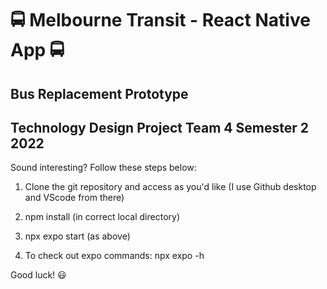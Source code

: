 # 🚍 Melbourne Transit - React Native App 🚍
## Bus Replacement Prototype
## Technology Design Project Team 4 Semester 2 2022 

Sound interesting? Follow these steps below:

1. Clone the git repository and access as you'd like (I use Github desktop and VScode from there)

2. npm install (in correct local directory)

3. npx expo start (as above)

4. To check out expo commands: npx expo -h

Good luck! 😃
